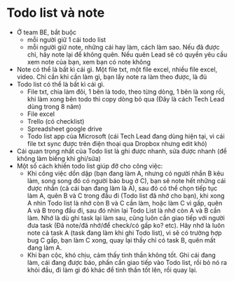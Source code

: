 
# Todo list và note

- Ở team BE, bắt buộc
  * mỗi người giữ 1 cái todo list
  * mỗi người giữ note, những cái hay làm, cách làm sao. Nếu đã được chỉ, hãy note lại để không quên. Nếu quên Lead sẽ có quyền yêu cầu xem note của bạn, xem bạn có note không
- Note có thể là bất kì cái gì. Một file txt, một file excel, nhiều file excel, video. Chỉ cần khi cần làm gì, bạn lấy note ra làm theo được, là đủ
- Todo list có thể là bất kì cái gì.
  * File txt, chia làm đôi, 1 bên là todo, theo từng dòng, 1 bên là xong rồi, khi làm xong bên todo thì copy dòng bỏ qua (Đây là cách Tech Lead dùng trong 8 năm)
  * File excel
  * Trello (có checklist)
  * Spreadsheet google drive
  * Todo list app của Microsoft (cái Tech Lead đang dùng hiện tại, vì cái file txt sync được trên điện thoại qua Dropbox nhưng edit khó)
- Cái quan trọng nhất của Todo list là ghi được nhanh, sửa được nhanh (để không làm biếng khi ghi/sửa)
- Một số cách khiến todo list giúp đỡ cho công việc:
  * Khi công việc dồn dập (bạn đang làm A, nhưng có người nhắn B kêu làm, song song đó có người báo bug ở C), bạn sẽ note hết những cái được nhắn (cả cái bạn đang làm là A), sau đó có thể chọn tiếp tục làm A, quên B và C trong đầu đi (Todo list đã nhớ cho bạn), khi xong A nhìn Todo list là nhớ còn B và C cần làm, hoặc làm C vì gấp, quên A và B trong đầu đi, sau đó nhìn lại Todo List là nhớ còn A và B cần làm. Nhớ là dù ghi task lại làm sau, cũng luôn cần giao tiếp với người đưa task (Đã note/đã nhớ/để check/có gấp ko? etc). Hãy nhớ là luôn note cả task A (task đang làm khi ghi Todo list), vì sẽ có trường hợp bug C gấp, bạn làm C xong, quay lại thấy chỉ có task B, quên mất đang làm A.
  * Khi bạn cộc, khó chịu, cảm thấy tinh thần không tốt. Ghi cái đang làm, cái đang được báo, phần cần giao tiếp vào Todo list, rồi bỏ nó ra khỏi đầu, đi làm gì đó khác để tinh thần tốt lên, rồi quay lại.
